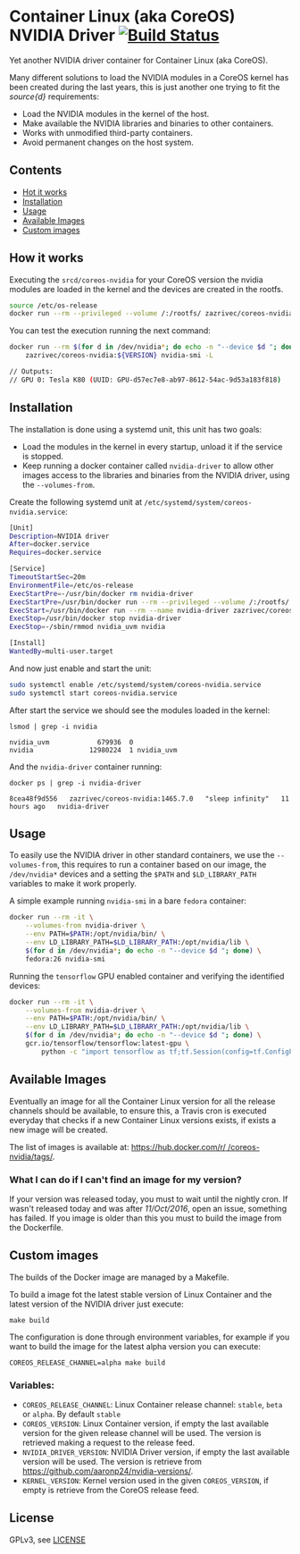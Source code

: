 
# Container Linux (aka CoreOS) NVIDIA Driver [![Build Status](https://travis-ci.org/zazrivec/coreos-nvidia.svg?branch=master)](https://travis-ci.org/zazrivec/coreos-nvidia)

Yet another NVIDIA driver container for Container Linux (aka CoreOS).

Many different solutions to load the NVIDIA modules in a CoreOS kernel has been created during the last years, this is just another one trying to fit the *source{d}* requirements:

- Load the NVIDIA modules in the kernel of the host.
- Make available the NVIDIA libraries and binaries to other containers.
- Works with unmodified third-party containers.
- Avoid permanent changes on the host system.

## Contents

* [Hot it works](#how-it-works)
* [Installation](#installation)
* [Usage](#usage)
* [Available Images]($available-images)
* [Custom images](#custom-images)

## How it works

Executing the `srcd/coreos-nvidia` for your CoreOS version the nvidia modules are loaded in the kernel and the devices are created in the rootfs.

```sh
source /etc/os-release
docker run --rm --privileged --volume /:/rootfs/ zazrivec/coreos-nvidia:${VERSION}
```

You can test the execution running the next command:

```sh
docker run --rm $(for d in /dev/nvidia*; do echo -n "--device $d "; done) \
    zazrivec/coreos-nvidia:${VERSION} nvidia-smi -L

// Outputs:
// GPU 0: Tesla K80 (UUID: GPU-d57ec7e8-ab97-8612-54ac-9d53a183f818)
```

## Installation

The installation is done using a systemd unit, this unit has two goals:

- Load the modules in the kernel in every startup, unload it if the service is stopped.
- Keep running a docker container called `nvidia-driver` to allow other images access to the libraries and binaries from the NVIDIA driver, using the `--volumes-from`.

Create the following systemd unit at `/etc/systemd/system/coreos-nvidia.service`:

```sh
[Unit]
Description=NVIDIA driver
After=docker.service
Requires=docker.service

[Service]
TimeoutStartSec=20m
EnvironmentFile=/etc/os-release
ExecStartPre=-/usr/bin/docker rm nvidia-driver
ExecStartPre=/usr/bin/docker run --rm --privileged --volume /:/rootfs/ zazrivec/coreos-nvidia:${VERSION}
ExecStart=/usr/bin/docker run --rm --name nvidia-driver zazrivec/coreos-nvidia:${VERSION} sleep infinity
ExecStop=/usr/bin/docker stop nvidia-driver
ExecStop=-/sbin/rmmod nvidia_uvm nvidia

[Install]
WantedBy=multi-user.target
```

And now just enable and start the unit:

```sh
sudo systemctl enable /etc/systemd/system/coreos-nvidia.service
sudo systemctl start coreos-nvidia.service
```


After start the service we should see the modules loaded in the kernel:

```
lsmod | grep -i nvidia
```
```
nvidia_uvm            679936  0
nvidia              12980224  1 nvidia_uvm
```

And the `nvidia-driver` container running:

```
docker ps | grep -i nvidia-driver
```
```
8cea48f9d556   zazrivec/coreos-nvidia:1465.7.0   "sleep infinity"   11 hours ago   nvidia-driver
```

## Usage

To easily use the NVIDIA driver in other standard containers, we use the `--volumes-from`, this requires to run a container based on our image, the `/dev/nvidia*` devices and a setting the  `$PATH` and `$LD_LIBRARY_PATH` variables to make it work properly.

A simple example running `nvidia-smi` in a bare `fedora` container:

```sh
docker run --rm -it \
    --volumes-from nvidia-driver \
    --env PATH=$PATH:/opt/nvidia/bin/ \
    --env LD_LIBRARY_PATH=$LD_LIBRARY_PATH:/opt/nvidia/lib \
    $(for d in /dev/nvidia*; do echo -n "--device $d "; done) \
    fedora:26 nvidia-smi
```

Running the `tensorflow` GPU enabled container and verifying the identified devices:

```sh
docker run --rm -it \
    --volumes-from nvidia-driver \
    --env PATH=$PATH:/opt/nvidia/bin/ \
    --env LD_LIBRARY_PATH=$LD_LIBRARY_PATH:/opt/nvidia/lib \
    $(for d in /dev/nvidia*; do echo -n "--device $d "; done) \
    gcr.io/tensorflow/tensorflow:latest-gpu \
        python -c "import tensorflow as tf;tf.Session(config=tf.ConfigProto(log_device_placement=True))"

```

## Available Images

Eventually an image for all the Container Linux version for all the release channels should be available, to ensure this, a Travis cron is executed everyday that checks if a new Container Linux versions exists, if exists a new image will be created.

The list of images is available at: [https://hub.docker.com/r/
/coreos-nvidia/tags/](https://hub.docker.com/r/zazrivec/coreos-nvidia/tags/).

### What I can do if I can't find an image for my version?

If your version was released today, you must to wait until the nightly cron. If wasn't released today and was after *11/Oct/2016*, open an issue, something has failed. If you image is older than this you must to build the image from the Dockerfile.

## Custom images

The builds of the Docker image are managed by a Makefile.

To build a image fot the latest stable version of Linux Container and the latest version of the NVIDIA driver just execute:

```
make build
```

The configuration is done through environment variables, for example if you want to build the image for the latest alpha version you can execute:

```
COREOS_RELEASE_CHANNEL=alpha make build
```

### Variables:

- `COREOS_RELEASE_CHANNEL`: Linux Container release channel: `stable`, `beta` or `alpha`. By default `stable`
- `COREOS_VERSION`: Linux Container version, if empty the last available version for the given release channel will be used. The version is retrieved making a request to the release feed.
- `NVIDIA_DRIVER_VERSION`: NVIDIA Driver version, if empty the last available version will be used. The version is retrieve from https://github.com/aaronp24/nvidia-versions/.
- `KERNEL_VERSION`: Kernel version used in the given `COREOS_VERSION`, if empty is retrieve from the CoreOS release feed.


## License

GPLv3, see [LICENSE](LICENSE)

